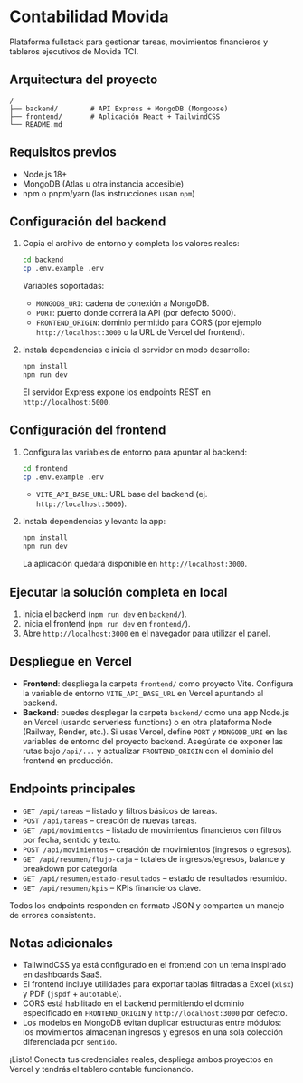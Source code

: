 # Contabilidad Movida

Plataforma fullstack para gestionar tareas, movimientos financieros y tableros ejecutivos de Movida TCI.

## Arquitectura del proyecto

```
/
├── backend/        # API Express + MongoDB (Mongoose)
├── frontend/       # Aplicación React + TailwindCSS
└── README.md
```

## Requisitos previos

- Node.js 18+
- MongoDB (Atlas u otra instancia accesible)
- npm o pnpm/yarn (las instrucciones usan `npm`)

## Configuración del backend

1. Copia el archivo de entorno y completa los valores reales:

   ```bash
   cd backend
   cp .env.example .env
   ```

   Variables soportadas:

   - `MONGODB_URI`: cadena de conexión a MongoDB.
   - `PORT`: puerto donde correrá la API (por defecto 5000).
   - `FRONTEND_ORIGIN`: dominio permitido para CORS (por ejemplo `http://localhost:3000` o la URL de Vercel del frontend).

2. Instala dependencias e inicia el servidor en modo desarrollo:

   ```bash
   npm install
   npm run dev
   ```

   El servidor Express expone los endpoints REST en `http://localhost:5000`.

## Configuración del frontend

1. Configura las variables de entorno para apuntar al backend:

   ```bash
   cd frontend
   cp .env.example .env
   ```

   - `VITE_API_BASE_URL`: URL base del backend (ej. `http://localhost:5000`).

2. Instala dependencias y levanta la app:

   ```bash
   npm install
   npm run dev
   ```

   La aplicación quedará disponible en `http://localhost:3000`.

## Ejecutar la solución completa en local

1. Inicia el backend (`npm run dev` en `backend/`).
2. Inicia el frontend (`npm run dev` en `frontend/`).
3. Abre `http://localhost:3000` en el navegador para utilizar el panel.

## Despliegue en Vercel

- **Frontend**: despliega la carpeta `frontend/` como proyecto Vite. Configura la variable de entorno `VITE_API_BASE_URL` en Vercel apuntando al backend.
- **Backend**: puedes desplegar la carpeta `backend/` como una app Node.js en Vercel (usando serverless functions) o en otra plataforma Node (Railway, Render, etc.). Si usas Vercel, define `PORT` y `MONGODB_URI` en las variables de entorno del proyecto backend. Asegúrate de exponer las rutas bajo `/api/...` y actualizar `FRONTEND_ORIGIN` con el dominio del frontend en producción.

## Endpoints principales

- `GET /api/tareas` – listado y filtros básicos de tareas.
- `POST /api/tareas` – creación de nuevas tareas.
- `GET /api/movimientos` – listado de movimientos financieros con filtros por fecha, sentido y texto.
- `POST /api/movimientos` – creación de movimientos (ingresos o egresos).
- `GET /api/resumen/flujo-caja` – totales de ingresos/egresos, balance y breakdown por categoría.
- `GET /api/resumen/estado-resultados` – estado de resultados resumido.
- `GET /api/resumen/kpis` – KPIs financieros clave.

Todos los endpoints responden en formato JSON y comparten un manejo de errores consistente.

## Notas adicionales

- TailwindCSS ya está configurado en el frontend con un tema inspirado en dashboards SaaS.
- El frontend incluye utilidades para exportar tablas filtradas a Excel (`xlsx`) y PDF (`jspdf` + `autotable`).
- CORS está habilitado en el backend permitiendo el dominio especificado en `FRONTEND_ORIGIN` y `http://localhost:3000` por defecto.
- Los modelos en MongoDB evitan duplicar estructuras entre módulos: los movimientos almacenan ingresos y egresos en una sola colección diferenciada por `sentido`.

¡Listo! Conecta tus credenciales reales, despliega ambos proyectos en Vercel y tendrás el tablero contable funcionando.
